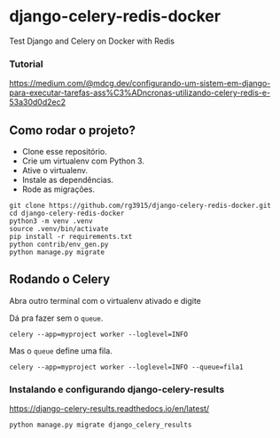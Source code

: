 # django-celery-redis-docker

Test Django and Celery on Docker with Redis

### Tutorial

https://medium.com/@mdcg.dev/configurando-um-sistem-em-django-para-executar-tarefas-ass%C3%ADncronas-utilizando-celery-redis-e-53a30d0d2ec2

## Como rodar o projeto?

* Clone esse repositório.
* Crie um virtualenv com Python 3.
* Ative o virtualenv.
* Instale as dependências.
* Rode as migrações.

```
git clone https://github.com/rg3915/django-celery-redis-docker.git
cd django-celery-redis-docker
python3 -m venv .venv
source .venv/bin/activate
pip install -r requirements.txt
python contrib/env_gen.py
python manage.py migrate
```

## Rodando o Celery

Abra outro terminal com o virtualenv ativado e digite

Dá pra fazer sem o `queue`.

```
celery --app=myproject worker --loglevel=INFO
```

Mas o `queue` define uma fila.

```
celery --app=myproject worker --loglevel=INFO --queue=fila1
```

### Instalando e configurando django-celery-results

https://django-celery-results.readthedocs.io/en/latest/

```
python manage.py migrate django_celery_results
```